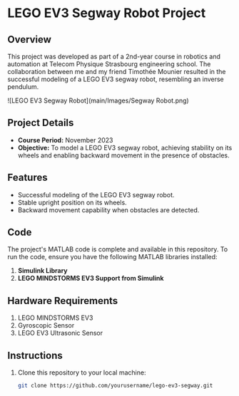 # LEGO EV3 Segway Robot Project

## Overview

This project was developed as part of a 2nd-year course in robotics and automation at Telecom Physique Strasbourg engineering school. The collaboration between me and my friend Timothée Mounier resulted in the successful modeling of a LEGO EV3 segway robot, resembling an inverse pendulum.

![LEGO EV3 Segway Robot](main/Images/Segway Robot.png)

## Project Details

- **Course Period:** November 2023
- **Objective:** To model a LEGO EV3 segway robot, achieving stability on its wheels and enabling backward movement in the presence of obstacles.

## Features

- Successful modeling of the LEGO EV3 segway robot.
- Stable upright position on its wheels.
- Backward movement capability when obstacles are detected.

## Code

The project's MATLAB code is complete and available in this repository. To run the code, ensure you have the following MATLAB libraries installed:

1. **Simulink Library**
2. **LEGO MINDSTORMS EV3 Support from Simulink**

## Hardware Requirements

1. LEGO MINDSTORMS EV3
2. Gyroscopic Sensor
3. LEGO EV3 Ultrasonic Sensor

## Instructions

1. Clone this repository to your local machine:

   ```bash
   git clone https://github.com/yourusername/lego-ev3-segway.git
